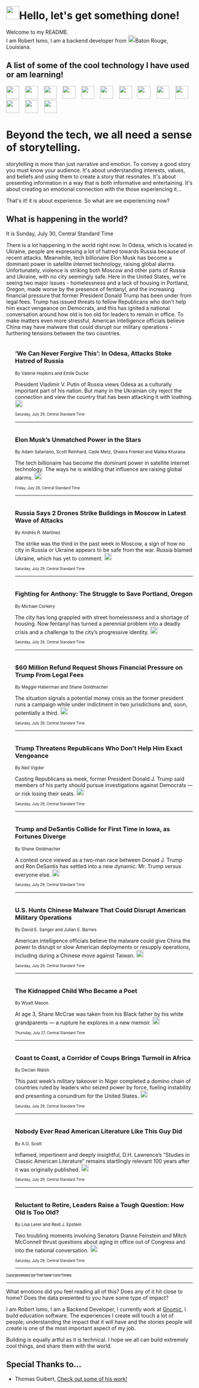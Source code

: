 <h1><img src="https://emojis.slackmojis.com/emojis/images/1643514375/3493/hot-coffee.gif?1643514375" width="35"/>Hello, let's get something done!</h1>

<p>Welcome to my README.<br/>
I am Robert Ismo, I am a backend developer from <img src="https://emojis.slackmojis.com/emojis/images/1638395689/50435/moulin_rouge.png?1638395689" width="20"/>Baton Rouge, Louisiana.</p>
<h2>A list of some of the cool technology I have used or am learning!</h2>
<p>
<img src="https://emojis.slackmojis.com/emojis/images/1643516091/21142/meow_bongotap.gif?1643516091" width="35" alt="">
<img src="https://img.shields.io/badge/Favorite%20Frontend%20Framework-SvelteKit-f83903" alt="">
<img src="https://img.shields.io/badge/Second%20Favorite-Vue-40b581" alt="">
<img src="https://img.shields.io/badge/Most%20Used%20Runtime-Nodejs-78b061" alt="">
<img src="https://emojis.slackmojis.com/emojis/images/1643517416/34482/fire.gif?1643517416" width="35" alt="">
<img src="https://img.shields.io/badge/Javascript%20But%20Better-Typescript-0078ca" alt="">
<img src="https://img.shields.io/badge/Favorite%20Language-Elixir-3e244d" alt="">
<img src="https://img.shields.io/badge/Containerize%20Everything-Docker-6ac9ef" alt="">
<img src="https://emojis.slackmojis.com/emojis/images/1643514596/5999/meow_party.gif?1643514596" width="35" alt="">
<img src="https://img.shields.io/badge/API%20Love%20Language-Graphql-de32a5" alt="">
<img src="https://img.shields.io/badge/Our%20Favorite%20Version%20Controller-Git-e94f33" alt="">
<img src="https://img.shields.io/badge/Favorite%20Database-Redis-d42d1d" alt="">
<img src="https://emojis.slackmojis.com/emojis/images/1643514559/5584/deployparrot.gif?1643514559" width="35" alt="">
<img src="https://img.shields.io/badge/Container%20Interstate-RabbitMQ-f66200" alt="">
<img src="https://img.shields.io/badge/Gotta%20Learn-Kubernetes-316adf" alt="">
<img src="https://img.shields.io/badge/Really%20Mature%20Now-WASM-654fef" alt="">
<img src="https://emojis.slackmojis.com/emojis/images/1666642497/61942/dance_vibe.gif?1666642497" width="35" alt="">
<img src="https://img.shields.io/badge/For%20My%20M1-ARM64-657d96" alt="">
<img src="https://img.shields.io/badge/Loving%20This%20So%20Much-TailwindCSS-17bcb5" alt="">
<img src="https://img.shields.io/badge/Cool%20Build%20Tool-Vite-f9cb24" alt="">
<img src="https://emojis.slackmojis.com/emojis/images/1669231376/62819/working-on-it.gif?1669231376" width="35" alt="">
<img src="https://img.shields.io/badge/Fun%20and%20Easy%20Database-MongoDB-5f8c49" alt="">
<img src="https://img.shields.io/badge/JS%20Life%20Support-NPM-c73737" alt="">
<img src="https://img.shields.io/badge/I%20Liked%20It-DynamoDB-0073b9" alt="">
<img src="https://emojis.slackmojis.com/emojis/images/1643514045/46/question.gif?1643514045" width="35" alt="">
<img src="https://img.shields.io/badge/cool-React-60d6f9" alt="">
<img src="https://img.shields.io/badge/Future%20Big%20Project-Lambda-f37e00" alt="">
<img src="https://img.shields.io/badge/NPM%20But%20Better-PNPM-f1aa07" alt="">
<img src="https://emojis.slackmojis.com/emojis/images/1643514943/9662/fbwow.gif?1643514943" width="35" alt="">
<img src="https://img.shields.io/badge/First%20Language-C-662079" alt="">
<img src="https://img.shields.io/badge/Where%20I%20Deploy%20Frontend-Vercel-000000" alt="">
<img src="https://img.shields.io/badge/Who%20Does%20not%20Want%20an%20App-Swift-f9492a" alt="">
<img src="https://emojis.slackmojis.com/emojis/images/1643514058/151/javascript.png?1643514058" width="35" alt="">
<img src="https://img.shields.io/badge/cool-Python-fbd542" alt="">
<img src="https://img.shields.io/badge/Favorite%20Something-Stripe-656cdc" alt="">
<img src="https://img.shields.io/badge/Of%20Course-HTML5-ed6327" alt="">
<img src="https://emojis.slackmojis.com/emojis/images/1660415405/60731/bomb.gif?1660415405" width="35" alt="">
<img src="https://img.shields.io/badge/hate-CSS-2964ec" alt="">
<img src="https://img.shields.io/badge/Learning-CircleCI-141215" alt="">
<img src="https://img.shields.io/badge/Learning-Rust-fbbb3b" alt="">
<img src="https://emojis.slackmojis.com/emojis/images/1660415397/60712/writing-hand.gif?1660415397" width="35" alt="">
<img src="https://img.shields.io/badge/Dev%20Browser%20of%20Choice-Firefox-cc4e26" alt="">
<img src="https://img.shields.io/badge/Recoverying%20From%20Windows-UNIX-1781e3" alt="">
<img src="https://img.shields.io/badge/LOVE-LogSeq-90c1c2" alt="">
<img src="https://emojis.slackmojis.com/emojis/images/1643514066/223/kirby.gif?1643514066" width="35" alt="">
<img src="https://img.shields.io/badge/Daily%20Driver-MacOS-e6e6e8" alt="">
<img src="https://img.shields.io/badge/Git%20Server-Github-000000" alt="">
<img src="https://img.shields.io/badge/enjoyable-EC2-f17428" alt="">
<img src="https://emojis.slackmojis.com/emojis/images/1643514239/2069/excited.gif?1643514239" width="35" alt="">
</p>
<h1>Beyond the tech, we all need a sense of storytelling.</h1>
<p>storytelling is more than just narrative and emotion. To convey a good story you must know your audience. It's about understanding interests, values, and beliefs and using them to create a story that resonates. It's about presenting information in a way that is both informative and entertaining. It's about creating an emotional connection with the those experiencing it...</p>
<p>That's it! it is about experience. So what are we experiencing now?</p>
<h2>What is happening in the world?</h2>
<p>It is Sunday, July 30, Central Standard Time</p>
<p>
There is a lot happening in the world right now. In Odesa, which is located in Ukraine, people are expressing a lot of hatred towards Russia because of recent attacks. Meanwhile, tech billionaire Elon Musk has become a dominant power in satellite internet technology, raising global alarms. Unfortunately, violence is striking both Moscow and other parts of Russia and Ukraine, with no city seemingly safe. Here in the United States, we&#39;re seeing two major issues - homelessness and a lack of housing in Portland, Oregon, made worse by the presence of fentanyl, and the increasing financial pressure that former President Donald Trump has been under from legal fees. Trump has issued threats to fellow Republicans who don&#39;t help him exact vengeance on Democrats, and this has ignited a national conversation around how old is too old for leaders to remain in office. To make matters even more stressful, American intelligence officials believe China may have malware that could disrupt our military operations - furthering tensions between the two countries.</p>
<ol>
<img src="https://img.shields.io/badge/-world-blue" alt="">
<h3>‘We Can Never Forgive This’: In Odesa, Attacks Stoke Hatred of Russia</h3>
<sub>By Valerie Hopkins and Emile Ducke</sub>
<p>President Vladimir V. Putin of Russia views Odesa as a culturally important part of his nation. But many in the Ukrainian city reject the connection and view the country that has been attacking it with loathing.  <a href="https://nyti.ms/3KfdpRR"><img src="https://developer.nytimes.com/files/poweredby_nytimes_30b.png?v=1583354208352" height="20"></a></p>
<sub><sub>Saturday, July 29, Central Standard Time</sub></sub>
<hr/>
<img src="https://img.shields.io/badge/-business-blue" alt="">
<h3>Elon Musk’s Unmatched Power in the Stars</h3>
<sub>By Adam Satariano, Scott Reinhard, Cade Metz, Sheera Frenkel and Malika Khurana</sub>
<p>The tech billionaire has become the dominant power in satellite internet technology. The ways he is wielding that influence are raising global alarms.  <a href="https://nyti.ms/44MHyjw"><img src="https://developer.nytimes.com/files/poweredby_nytimes_30b.png?v=1583354208352" height="20"></a></p>
<sub><sub>Friday, July 28, Central Standard Time</sub></sub>
<hr/>
<img src="https://img.shields.io/badge/-world-blue" alt="">
<h3>Russia Says 2 Drones Strike Buildings in Moscow in Latest Wave of Attacks</h3>
<sub>By Andrés R. Martínez</sub>
<p>The strike was the third in the past week in Moscow, a sign of how no city in Russia or Ukraine appears to be safe from the war. Russia blamed Ukraine, which has yet to comment.  <a href="https://nyti.ms/3OlYUwW"><img src="https://developer.nytimes.com/files/poweredby_nytimes_30b.png?v=1583354208352" height="20"></a></p>
<sub><sub>Saturday, July 29, Central Standard Time</sub></sub>
<hr/>
<img src="https://img.shields.io/badge/-us-blue" alt="">
<h3>Fighting for Anthony: The Struggle to Save Portland, Oregon</h3>
<sub>By Michael Corkery</sub>
<p>The city has long grappled with street homelessness and a shortage of housing. Now fentanyl has turned a perennial problem into a deadly crisis and a challenge to the city’s progressive identity.  <a href="https://nyti.ms/3O7W3aC"><img src="https://developer.nytimes.com/files/poweredby_nytimes_30b.png?v=1583354208352" height="20"></a></p>
<sub><sub>Saturday, July 29, Central Standard Time</sub></sub>
<hr/>
<img src="https://img.shields.io/badge/-us-blue" alt="">
<h3>$60 Million Refund Request Shows Financial Pressure on Trump From Legal Fees</h3>
<sub>By Maggie Haberman and Shane Goldmacher</sub>
<p>The situation signals a potential money crisis as the former president runs a campaign while under indictment in two jurisdictions and, soon, potentially a third.  <a href="https://nyti.ms/3rOKSMw"><img src="https://developer.nytimes.com/files/poweredby_nytimes_30b.png?v=1583354208352" height="20"></a></p>
<sub><sub>Saturday, July 29, Central Standard Time</sub></sub>
<hr/>
<img src="https://img.shields.io/badge/-us-blue" alt="">
<h3>Trump Threatens Republicans Who Don’t Help Him Exact Vengeance</h3>
<sub>By Neil Vigdor</sub>
<p>Casting Republicans as meek, former President Donald J. Trump said members of his party should pursue investigations against Democrats — or risk losing their seats.  <a href="https://nyti.ms/44MeZTs"><img src="https://developer.nytimes.com/files/poweredby_nytimes_30b.png?v=1583354208352" height="20"></a></p>
<sub><sub>Saturday, July 29, Central Standard Time</sub></sub>
<hr/>
<img src="https://img.shields.io/badge/-us-blue" alt="">
<h3>Trump and DeSantis Collide for First Time in Iowa, as Fortunes Diverge</h3>
<sub>By Shane Goldmacher</sub>
<p>A contest once viewed as a two-man race between Donald J. Trump and Ron DeSantis has settled into a new dynamic: Mr. Trump versus everyone else.  <a href="https://nyti.ms/3KkSUmR"><img src="https://developer.nytimes.com/files/poweredby_nytimes_30b.png?v=1583354208352" height="20"></a></p>
<sub><sub>Saturday, July 29, Central Standard Time</sub></sub>
<hr/>
<img src="https://img.shields.io/badge/-us-blue" alt="">
<h3>U.S. Hunts Chinese Malware That Could Disrupt American Military Operations</h3>
<sub>By David E. Sanger and Julian E. Barnes</sub>
<p>American intelligence officials believe the malware could give China the power to disrupt or slow American deployments or resupply operations, including during a Chinese move against Taiwan.  <a href="https://nyti.ms/3OCH2ze"><img src="https://developer.nytimes.com/files/poweredby_nytimes_30b.png?v=1583354208352" height="20"></a></p>
<sub><sub>Saturday, July 29, Central Standard Time</sub></sub>
<hr/>
<img src="https://img.shields.io/badge/-magazine-blue" alt="">
<h3>The Kidnapped Child Who Became a Poet</h3>
<sub>By Wyatt Mason</sub>
<p>At age 3, Shane McCrae was taken from his Black father by his white grandparents — a rupture he explores in a new memoir.  <a href="https://nyti.ms/3Y7H5WM"><img src="https://developer.nytimes.com/files/poweredby_nytimes_30b.png?v=1583354208352" height="20"></a></p>
<sub><sub>Thursday, July 27, Central Standard Time</sub></sub>
<hr/>
<img src="https://img.shields.io/badge/-world-blue" alt="">
<h3>Coast to Coast, a Corridor of Coups Brings Turmoil in Africa</h3>
<sub>By Declan Walsh</sub>
<p>This past week’s military takeover in Niger completed a domino chain of countries ruled by leaders who seized power by force, fueling instability and presenting a conundrum for the United States.  <a href="https://nyti.ms/3KfdqoT"><img src="https://developer.nytimes.com/files/poweredby_nytimes_30b.png?v=1583354208352" height="20"></a></p>
<sub><sub>Saturday, July 29, Central Standard Time</sub></sub>
<hr/>
<img src="https://img.shields.io/badge/-books-blue" alt="">
<h3>Nobody Ever Read American Literature Like This Guy Did</h3>
<sub>By A.O. Scott</sub>
<p>Inflamed, impertinent and deeply insightful, D.H. Lawrence’s “Studies in Classic American Literature” remains startlingly relevant 100 years after it was originally published.  <a href="https://nyti.ms/3Oh9jcS"><img src="https://developer.nytimes.com/files/poweredby_nytimes_30b.png?v=1583354208352" height="20"></a></p>
<sub><sub>Saturday, July 29, Central Standard Time</sub></sub>
<hr/>
<img src="https://img.shields.io/badge/-us-blue" alt="">
<h3>Reluctant to Retire, Leaders Raise a Tough Question: How Old Is Too Old?</h3>
<sub>By Lisa Lerer and Reid J. Epstein</sub>
<p>Two troubling moments involving Senators Dianne Feinstein and Mitch McConnell thrust questions about aging in office out of Congress and into the national conversation.  <a href="https://nyti.ms/3rQhg1v"><img src="https://developer.nytimes.com/files/poweredby_nytimes_30b.png?v=1583354208352" height="20"></a></p>
<sub><sub>Saturday, July 29, Central Standard Time</sub></sub>
<hr/>
</ol>
<a href="https://developer.nytimes.com"><sub><sub>Data provided by The New York Times</sub></sub></a>
<hr/>
<p>What emotions did you feel reading all of this? Does any of it hit close to home? Does the data presented to you have some type of impact?</p>
<p>I am Robert Ismo, I am a Backend Developer, I currently work at <a href="https://gnomic.education/">Gnomic</a>, I build education software. The experiences I create will touch a lot of people; understanding the impact that it will have and the stories people will create is one of the most important aspect of my job.</p>
<p>Building is equally artful as it is technical. I hope we all can build extremely cool things, and share them with the world.</p>
<h2>Special Thanks to...</h2>
<ul>
<li>Thomas Guibert, <a href="https://github.com/thmsgbrt/thmsgbrt">Check out some of his work!</a></li>
</ul>
